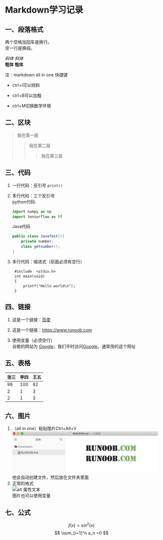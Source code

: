 # Markdown学习记录
## 一、段落格式
两个空格加回车是换行。  
空一行是换段。

*斜体* _斜体_   
**粗体** __粗体__ 

注：markdown all in one 快捷键  
* ctrl+I可以倾斜  
- ctrl+B可以加粗
+ ctrl+M切换数学环境

## 二、区块
> 我在第一层
> >我在第二层
> >>我在第三层  

## 三、代码
1. 一行代码：反引号 `print()` 
2. 多行代码：三个反引号  
    python代码:
    ```python
    import numpy as np
    import tensorflow as tf
    ```
    Java代码
    ```java
    public class JavaTest(){
        private number;
        class getnumber();
    }
    ```
3. 多行代码：缩进式（前面必须有空行）
   
        #include  <stdio.h>
        int main(void)
        {
            printf("Hello world\n");
        }

## 四、链接
1. 这是一个链接：[百度](www.baidu.com)  
2. 这是一个链接：<https://www.runoob.com>  
3. 使用变量（必须空行）  
   谷歌的网站为 [Google][1]，我们平时访问[Google][1]，通常用的这个网址

   [1]: http://www.google.com/

## 五、表格
|张三|李四|王五|
|---|---|---|
|98|100|82|
|2|1|3|
|2|1|3|
## 六、图片
1. （all in one）粘贴图片Ctrl+Alt+V  
![](2020-07-23-21-09-31.png)  
他会自动创建文件，然后放在文件夹里面
2. 正常的格式  
![alt 属性文本](图片地址 "可选标题")  
图片也可以使用变量
## 七、公式
$$
f(x)=sin^2(x)
$$
$$
\sum_{i=1}^n a_n =0
$$